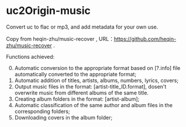 # uc2Origin-music
Convert uc to flac or mp3, and add metadata for your own use.

Copy from heqin-zhu/music-recover , URL：https://github.com/heqin-zhu/music-recover .

Functions achieved:

0. Automatic conversion to the appropriate format based on [?.info] file automatically converted to the appropriate format;
1. Automatic addition of titles, artists, albums, numbers, lyrics, covers;
2. Output music files in the format: [artist-title_ID.format], dosen't overwrite music from different albums of the same title.
3. Creating album folders in the format: [artist-album];
4. Automatic classification of the same author and album files in the corresponding folders;
5. Downloading covers in the album folder;

